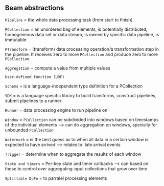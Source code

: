 ## Beam abstractions

`Pipeline` = the whole data processing task (from start to finish)

`PCollection` = an unordered bag of elements, is potentially distributed, homogeneous data set or data stream, is owned by specific data pipeline, is immutable

`PTransform` = (transform) data processing operation/a transformation step in the pipeline. It receives zero to more `PCollection` and produce zero to more `PCollection`

`Aggregation` = compute a value from multiple values

`User-defined function (UDF)`

`Schema` = is a language-independent type definition for a PCollection

`SDK` = is a language specific library to build transforms, construct pipelines, submit pipelines to a runner

`Runner` = data processing engine to run pipeline on

`Window` = `PCollection` can be subdivided into windows based on timestamps of the individual elements --> can do aggregation on windows, specially for unbounded `PCollection`

`Watermark` = is the best guess as to when all data in a certain window is expected to have arrived --> relates to: late arrival events

`Trigger` = determine when to aggregate the results of each window

`State and timers` = Per-key state and timer callbacks --> can based on these to control over aggregating input collections that grow over time

`Splittable DoFn` = to parralel processing elements
